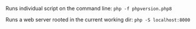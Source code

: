 Runs individual script on the command line: `php -f phpversion.php8`

Runs a web server rooted in the current working dir: `php -S localhost:8000`